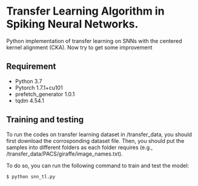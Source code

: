 # Transfer Learning Algorithm in Spiking Neural Networks.
Python implementation of transfer learning on SNNs with the centered kernel alignment (CKA). 
Now try to get some improvement

## Requirement
- Python 3.7
- Pytorch 1.7.1+cu101
- prefetch_generator 1.0.1
- tqdm 4.54.1

## Training and testing
To run the codes on transfer learning dataset in /transfer_data, you should first download the corrosponding dataset file. 
Then, you should put the samples into different folders as each folder requires (e.g., /transfer_data/PACS/giraffe/image_names.txt). 

To do so, you can run the following command to train and test the model:

`$ python snn_tl.py`

